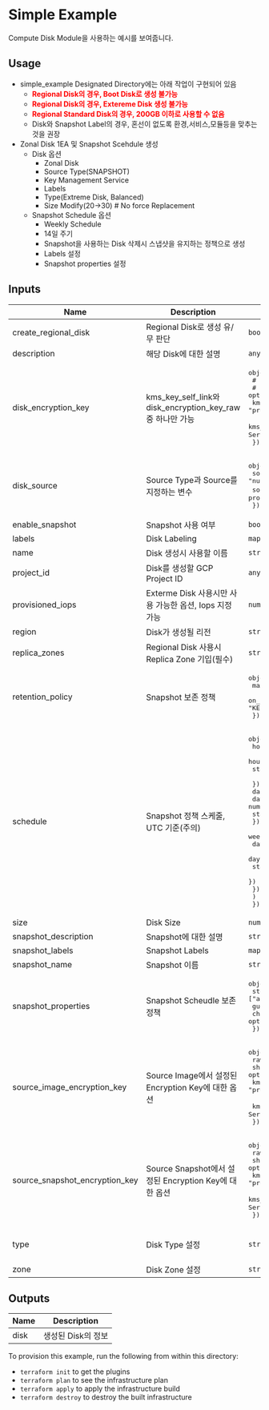 # Simple Example

Compute Disk Module을 사용하는 예시를 보여줍니다. 


## Usage

- simple_example Designated Directory에는 아래 작업이 구현되어 있음
  - <span style="color:red"><b>Regional Disk의 경우, Boot Disk로 생성 불가능</b></span>
  - <span style="color:red"><b>Regional Disk의 경우, Extereme Disk 생성 불가능</b></span>
  - <span style="color:red"><b>Regional Standard Disk의 경우, 200GB 이하로 사용할 수 없음</b></span>
  - Disk와 Snapshot Label의 경우, 혼선이 없도록 환경,서비스,모듈등을 맞추는것을 권장
- Zonal Disk 1EA 및 Snapshot Scehdule 생성
  - Disk 옵션
    - Zonal Disk
    - Source Type(SNAPSHOT) 
    - Key Management Service 
    - Labels 
    - Type(Extreme Disk, Balanced)
    - Size Modify(20->30) # No force Replacement
  - Snapshot Schedule 옵션
    - Weekly Schedule 
    - 14일 주기
    - Snapshot을 사용하는 Disk 삭제시 스냅샷을 유지하는 정책으로 생성
    - Labels 설정
    - Snapshot properties 설정


<!-- BEGINNING OF PRE-COMMIT-TERRAFORM DOCS HOOK -->
## Inputs

| Name | Description | Type | Default | Required |
|------|-------------|------|---------|:--------:|
| create\_regional\_disk | Regional Disk로 생성 유/무 판단 | `bool` | `false` | no |
| description | 해당 Disk에 대한 설명 | `any` | n/a | yes |
| disk\_encryption\_key | kms_key_self_link와 disk_encryption_key_raw 중 하나만 가능 | <pre>object({<br>    # raw_key                 = optional(string)<br>    # sha256                  = optional(string)<br>    kms_key_self_link       = optional(string) # ex) "projects/PROJECT_ID/locations/global/keyRings/KEYRINGS_NAME/cryptoKeys/KEY_NAME"<br>    kms_key_service_account = optional(string) # ex) "KMS 권한이 있는 Service Account"<br>  })</pre> | `{}` | no |
| disk\_source | Source Type과 Source를 지정하는 변수 | <pre>object({<br>    source_type = string # ex) "IMAGE", "SNAPSHOT", "null"(blank-disk)<br>    source      = optional(string)# ex) "IMAGE의 예시 projects/IMAGE_FAMILY/global/images/IMAGE_NAME"<br>  })</pre> | <pre>{<br>  "source_type": ""<br>}</pre> | no |
| enable\_snapshot | Snapshot 사용 여부 | `bool` | `false` | no |
| labels | Disk Labeling  | `map(string)` | `{}` | no |
| name | Disk 생성시 사용할 이름 | `string` | n/a | yes |
| project\_id | Disk를 생성할 GCP Project ID | `any` | n/a | yes |
| provisioned\_iops | Exterme Disk 사용시만 사용 가능한 옵션, Iops 지정 가능 | `number` | n/a | yes |
| region | Disk가 생성될 리전 | `string` | `"asia-northeast3"` | no |
| replica\_zones | Regional Disk 사용시 Replica Zone 기입(필수) | `string` | n/a | yes |
| retention\_policy | Snapshot 보존 정책 | <pre>object({<br>    max_retention_days    = number # ex) 14 <br>    on_source_disk_delete = optional(string) # ex) "KEEP_AUTO_SNAPSHOTS","APPLY_RETENTION_POLICY"<br>  })</pre> | <pre>{<br>  "max_retention_days": null<br>}</pre> | no |
| schedule | Snapshot 정책 스케줄, UTC 기준(주의) | <pre>object({<br>    hourly_schedule = optional(object({<br>      hours_in_cycle = number # ex) 1<br>      start_time     = string # ex) "17:00" <br>    }))<br>    daily_schedule = optional(object({<br>      days_in_cycle = number # ex) 1~24<br>      start_time    = string # ex) "12:00"<br>    }))<br>    weekly_schedule = optional(list(object({<br>      day_of_weeks = object({<br>        day        = string # ex) "MONDAY"<br>        start_time = string # ex) "19:00"<br>      })<br>      }))<br>    )<br>  })</pre> | `{}` | no |
| size | Disk Size | `number` | n/a | yes |
| snapshot\_description | Snapshot에 대한 설명 | `string` | n/a | yes |
| snapshot\_labels | Snapshot Labels | `map(string)` | `{}` | no |
| snapshot\_name | Snapshot 이름 | `string` | n/a | yes |
| snapshot\_properties | Snapshot Scheudle 보존 정책 | <pre>object({<br>    storage_locations = optional(list(string)) # ex) ["asia-northeast3"]<br>    guest_flush       = optional(bool) <br>    chain_name        = optional(string)<br>  })</pre> | `{}` | no |
| source\_image\_encryption\_key | Source Image에서 설정된 Encryption Key에 대한 옵션 | <pre>object({<br>    raw_key                 = optional(string)<br>    sha256                  = optional(string)<br>    kms_key_self_link       = optional(string) # ex) "projects/PROJECT_ID/locations/global/keyRings/KEYRINGS_NAME/cryptoKeys/KEY_NAME" <br>    kms_key_service_account = optional(string) # ex) "KMS 권한이 있는 Service Account"<br>  })</pre> | `{}` | no |
| source\_snapshot\_encryption\_key | Source Snapshot에서 설정된 Encryption Key에 대한 옵션 | <pre>object({<br>    raw_key                 = optional(string)<br>    sha256                  = optional(string)<br>    kms_key_self_link       = optional(string) # ex) "projects/PROJECT_ID/locations/global/keyRings/KEYRINGS_NAME/cryptoKeys/KEY_NAME"<br>    kms_key_service_account = optional(string) # ex) "KMS 권한이 있는 Service Account"<br>  })</pre> | `{}` | no |
| type | Disk Type 설정 | `string` | `"pd-balanced"`<br>`"pd-ssd"`<br>`"pd-standard"`<br>`"pd-extreme"` | no |
| zone | Disk Zone 설정 | `string` | n/a | yes |


## Outputs

| Name | Description |
|------|-------------|
| disk | 생성된 Disk의 정보 |

<!-- END OF PRE-COMMIT-TERRAFORM DOCS HOOK -->

To provision this example, run the following from within this directory:
- `terraform init` to get the plugins
- `terraform plan` to see the infrastructure plan
- `terraform apply` to apply the infrastructure build
- `terraform destroy` to destroy the built infrastructure

